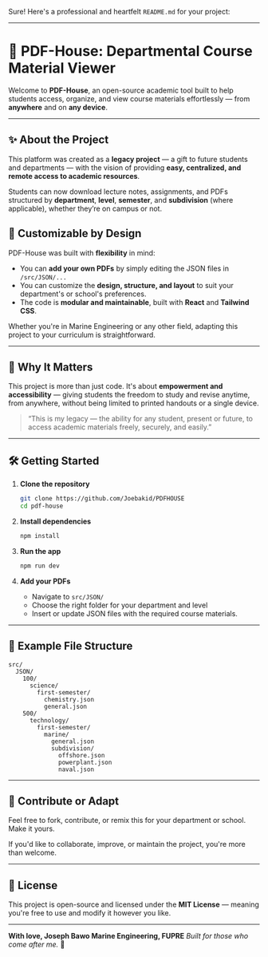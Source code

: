 Sure! Here's a professional and heartfelt `README.md` for your project:

---

# 📘 PDF-House: Departmental Course Material Viewer

Welcome to **PDF-House**, an open-source academic tool built to help students access, organize, and view course materials effortlessly — from **anywhere** and on **any device**.

---

## ✨ About the Project

This platform was created as a **legacy project** — a gift to future students and departments — with the vision of providing **easy, centralized, and remote access to academic resources**.

Students can now download lecture notes, assignments, and PDFs structured by **department**, **level**, **semester**, and **subdivision** (where applicable), whether they’re on campus or not.

## 🔧 Customizable by Design

PDF-House was built with **flexibility** in mind:

- You can **add your own PDFs** by simply editing the JSON files in `/src/JSON/...`
- You can customize the **design, structure, and layout** to suit your department's or school's preferences.
- The code is **modular and maintainable**, built with **React** and **Tailwind CSS**.

Whether you're in Marine Engineering or any other field, adapting this project to your curriculum is straightforward.

---

## 🧠 Why It Matters

This project is more than just code. It's about **empowerment and accessibility** — giving students the freedom to study and revise anytime, from anywhere, without being limited to printed handouts or a single device.

> “This is my legacy — the ability for any student, present or future, to access academic materials freely, securely, and easily.”

---

## 🛠 Getting Started

1. **Clone the repository**

   ```bash
   git clone https://github.com/Joebakid/PDFHOUSE
   cd pdf-house
   ```

2. **Install dependencies**

   ```bash
   npm install
   ```

3. **Run the app**

   ```bash
   npm run dev
   ```

4. **Add your PDFs**

   - Navigate to `src/JSON/`
   - Choose the right folder for your department and level
   - Insert or update JSON files with the required course materials.

---

## 📁 Example File Structure

```
src/
  JSON/
    100/
      science/
        first-semester/
          chemistry.json
          general.json
    500/
      technology/
        first-semester/
          marine/
            general.json
            subdivision/
              offshore.json
              powerplant.json
              naval.json
```

---

## 🤝 Contribute or Adapt

Feel free to fork, contribute, or remix this for your department or school. Make it yours.

If you'd like to collaborate, improve, or maintain the project, you're more than welcome.

---

## 📩 License

This project is open-source and licensed under the **MIT License** — meaning you're free to use and modify it however you like.

---

**With love,
Joseph Bawo
Marine Engineering, FUPRE**
_Built for those who come after me._ 🚀
